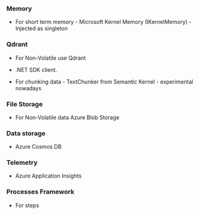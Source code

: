 ### Memory
- For short term memory - Microsoft Kernel Memory (IKernelMemory) - Injected as singleton

### Qdrant
- For Non-Volatile use Qdrant

- .NET SDK client.

- For chunking data - TextChunker from Semantic Kernel - experimental nowadays

### File Storage
- For Non-Volatile data Azure Blob Storage

### Data storage
- Azure Cosmos DB

### Telemetry
- Azure Application Insights

### Processes Framework
- For steps